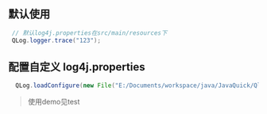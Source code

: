 

## 默认使用 
``` java
 // 默认log4j.properties在src/main/resources下
 QLog.logger.trace("123");
``` 

## 配置自定义 log4j.properties 
``` java 
  QLog.loadConfigure(new File("E:/Documents/workspace/java/JavaQuick/Qlog/logconfgDemo/log4j.properties"));
```

> 使用demo见test 